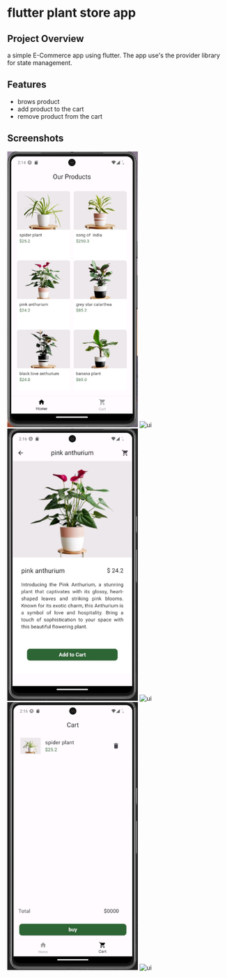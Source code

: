# flutter plant store app

## Project Overview
a simple E-Commerce app using flutter. The app use's the provider library for state management.


## Features

* brows product
* add product to the cart
* remove product from the cart

## Screenshots

<img src="readmeAssets/homePage.jpeg" width="300"  alt="ui">  <img src="images/Ui.jpeg" width="300"  alt="ui">
<img src="readmeAssets/detailsPage.jpeg" width="300"  alt="ui">  <img src="images/Ui.jpeg" width="300"  alt="ui">
<img src="readmeAssets/cartPage.jpeg" width="300"  alt="ui">  <img src="images/Ui.jpeg" width="300"  alt="ui">